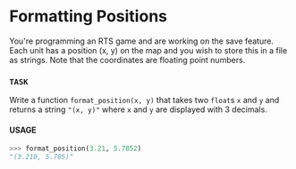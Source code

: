 # Formatting Positions

You're programming an RTS game and are working on the save feature.
Each unit has a position (x, y) on the map and you wish to store this in a file as strings.
Note that the coordinates are floating point numbers.

### `TASK`

Write a function `format_position(x, y)` that takes two `float`s `x` and `y` and returns a string `"(x, y)"` where `x` and `y` are displayed with 3 decimals.

#### USAGE

```python
>>> format_position(3.21, 5.7852)
"(3.210, 5.785)"
```
